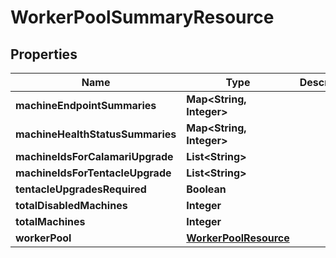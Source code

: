 

# WorkerPoolSummaryResource


## Properties

Name | Type | Description | Notes
------------ | ------------- | ------------- | -------------
**machineEndpointSummaries** | **Map&lt;String, Integer&gt;** |  |  [optional]
**machineHealthStatusSummaries** | **Map&lt;String, Integer&gt;** |  |  [optional]
**machineIdsForCalamariUpgrade** | **List&lt;String&gt;** |  |  [optional]
**machineIdsForTentacleUpgrade** | **List&lt;String&gt;** |  |  [optional]
**tentacleUpgradesRequired** | **Boolean** |  |  [optional]
**totalDisabledMachines** | **Integer** |  |  [optional]
**totalMachines** | **Integer** |  |  [optional]
**workerPool** | [**WorkerPoolResource**](WorkerPoolResource.md) |  |  [optional]



